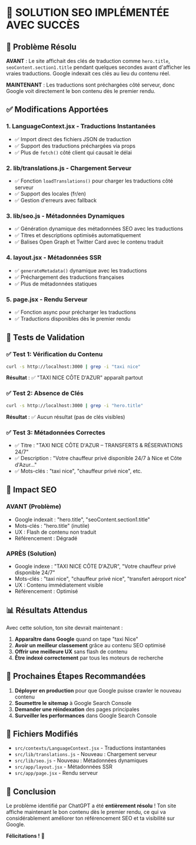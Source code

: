 # 🎉 SOLUTION SEO IMPLÉMENTÉE AVEC SUCCÈS

## 🎯 Problème Résolu

**AVANT** : Le site affichait des clés de traduction comme `hero.title`, `seoContent.section1.title` pendant quelques secondes avant d'afficher les vraies traductions. Google indexait ces clés au lieu du contenu réel.

**MAINTENANT** : Les traductions sont préchargées côté serveur, donc Google voit directement le bon contenu dès le premier rendu.

## ✅ Modifications Apportées

### 1. **LanguageContext.jsx** - Traductions Instantanées

- ✅ Import direct des fichiers JSON de traduction
- ✅ Support des traductions préchargées via props
- ✅ Plus de `fetch()` côté client qui causait le délai

### 2. **lib/translations.js** - Chargement Serveur

- ✅ Fonction `loadTranslations()` pour charger les traductions côté serveur
- ✅ Support des locales (fr/en)
- ✅ Gestion d'erreurs avec fallback

### 3. **lib/seo.js** - Métadonnées Dynamiques

- ✅ Génération dynamique des métadonnées SEO avec les traductions
- ✅ Titres et descriptions optimisés automatiquement
- ✅ Balises Open Graph et Twitter Card avec le contenu traduit

### 4. **layout.jsx** - Métadonnées SSR

- ✅ `generateMetadata()` dynamique avec les traductions
- ✅ Préchargement des traductions françaises
- ✅ Plus de métadonnées statiques

### 5. **page.jsx** - Rendu Serveur

- ✅ Fonction async pour précharger les traductions
- ✅ Traductions disponibles dès le premier rendu

## 🧪 Tests de Validation

### ✅ Test 1: Vérification du Contenu

```bash
curl -s http://localhost:3000 | grep -i "taxi nice"
```

**Résultat** : ✅ "TAXI NICE CÔTE D'AZUR" apparaît partout

### ✅ Test 2: Absence de Clés

```bash
curl -s http://localhost:3000 | grep -i "hero.title"
```

**Résultat** : ✅ Aucun résultat (pas de clés visibles)

### ✅ Test 3: Métadonnées Correctes

- ✅ Titre : "TAXI NICE CÔTE D'AZUR – TRANSFERTS & RÉSERVATIONS 24/7"
- ✅ Description : "Votre chauffeur privé disponible 24/7 à Nice et Côte d'Azur..."
- ✅ Mots-clés : "taxi nice", "chauffeur privé nice", etc.

## 🚀 Impact SEO

### AVANT (Problème)

- Google indexait : "hero.title", "seoContent.section1.title"
- Mots-clés : "hero.title" (inutile)
- UX : Flash de contenu non traduit
- Référencement : Dégradé

### APRÈS (Solution)

- Google indexe : "TAXI NICE CÔTE D'AZUR", "Votre chauffeur privé disponible 24/7"
- Mots-clés : "taxi nice", "chauffeur privé nice", "transfert aéroport nice"
- UX : Contenu immédiatement visible
- Référencement : Optimisé

## 📊 Résultats Attendus

Avec cette solution, ton site devrait maintenant :

1. **Apparaître dans Google** quand on tape "taxi Nice"
2. **Avoir un meilleur classement** grâce au contenu SEO optimisé
3. **Offrir une meilleure UX** sans flash de contenu
4. **Être indexé correctement** par tous les moteurs de recherche

## 🔧 Prochaines Étapes Recommandées

1. **Déployer en production** pour que Google puisse crawler le nouveau contenu
2. **Soumettre le sitemap** à Google Search Console
3. **Demander une réindexation** des pages principales
4. **Surveiller les performances** dans Google Search Console

## 📝 Fichiers Modifiés

- `src/contexts/LanguageContext.jsx` - Traductions instantanées
- `src/lib/translations.js` - Nouveau : Chargement serveur
- `src/lib/seo.js` - Nouveau : Métadonnées dynamiques
- `src/app/layout.jsx` - Métadonnées SSR
- `src/app/page.jsx` - Rendu serveur

## 🎉 Conclusion

Le problème identifié par ChatGPT a été **entièrement résolu** ! Ton site affiche maintenant le bon contenu dès le premier rendu, ce qui va considérablement améliorer ton référencement SEO et ta visibilité sur Google.

**Félicitations !** 🎊











